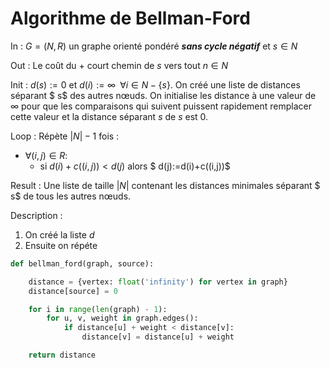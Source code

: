 # Algorithme de Bellman-Ford

In : 
$G=(N,R)$ un graphe orienté pondéré ***sans cycle négatif*** et $s \in N$

Out : 
Le coût du + court chemin de $s$ vers tout $n \in N$ 

Init : 
$d(s):=0$ et $d(i):=\infty \,\,\, \forall i \in N -\{s\}$. On créé une liste de distances séparant $ s$ des autres nœuds. On initialise les distance à une valeur de $\infty$ pour que les comparaisons qui suivent puissent rapidement remplacer cette valeur et la distance séparant $s$ de $s$ est $0$.

Loop :
Répète $|N|-1$ fois :
- $\forall(i,j)\in R:$
  - si $d(i)+c((i,j))\lt d(j)$ alors $ d(j):=d(i)+c((i,j))$

Result :
Une liste de taille $|N|$ contenant les distances minimales séparant $ s$ de tous les autres nœuds. 


Description :
1. On créé la liste $d$ 
2. Ensuite on répéte 

```python
def bellman_ford(graph, source):

    distance = {vertex: float('infinity') for vertex in graph}
    distance[source] = 0

    for i in range(len(graph) - 1):
        for u, v, weight in graph.edges():
            if distance[u] + weight < distance[v]:
                distance[v] = distance[u] + weight

    return distance
```
